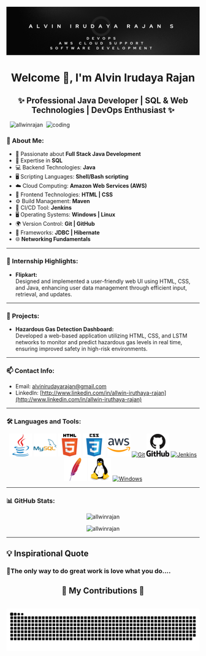 ![logo](https://github.com/allwinrajan/allwinrajan/blob/dec3c4ec7425955cd0ec30fd8f87688e3d5423b5/alvin%20irudaya%20rajan%20s.png)
<h1 align="center">Welcome 👋, I'm Alvin Irudaya Rajan</h1>
<h2 align="center">✨ Professional Java Developer | SQL & Web Technologies | DevOps Enthusiast ✨</h2>
<img align=right alt="coding" width="400" src="https://www.contrastsecurity.com/hs-fs/hubfs/images/DevOps%20Solutions/devops-old-way.gif?width=1322&name=devops-old-way.gif">

<p align="center">
  <img src="https://komarev.com/ghpvc/?username=allwinrajan&label=Profile%20views&color=0e75b6&style=flat" alt="allwinrajan" />
</p>



### 🌟 About Me:
- 🚀 Passionate about **Full Stack Java Development**  
- 🧠 Expertise in **SQL**  
- 💻 Backend Technologies: **Java**  
- 🖥️ Scripting Languages: **Shell/Bash scripting**  
- ☁️ Cloud Computing: **Amazon Web Services (AWS)**  
- 🎨 Frontend Technologies: **HTML | CSS**  
- ⚙️ Build Management: **Maven**  
- 🔄 CI/CD Tool: **Jenkins**  
- 🖥️ Operating Systems: **Windows | Linux**  
- 🌍 Version Control: **Git | GitHub**  
- 🌱 Frameworks: **JDBC | Hibernate**  
- 🌐 **Networking Fundamentals**

---

### 🌟 Internship Highlights:
- **Flipkart:**  
  Designed and implemented a user-friendly web UI using HTML, CSS, and Java, enhancing user data management through efficient input, retrieval, and updates.

---

### 🌟 Projects:
- **Hazardous Gas Detection Dashboard:**  
  Developed a web-based application utilizing HTML, CSS, and LSTM networks to monitor and predict hazardous gas levels in real time, ensuring improved safety in high-risk environments.

---

### 📫 Contact Info:
- Email: [alvinirudayarajan@gmail.com](mailto:alvinirudayarajan@gmail.com)  
- LinkedIn: [http://www.linkedin.com/in/allwin-iruthaya-rajan](http://www.linkedin.com/in/allwin-iruthaya-rajan)

---

### 🛠️ Languages and Tools:
<p align="center">
  <a href="https://www.java.com" target="_blank"><img src="https://raw.githubusercontent.com/devicons/devicon/master/icons/java/java-original.svg" alt="Java" width="60" height="60"/></a>
  <a href="https://www.mysql.com/" target="_blank"><img src="https://raw.githubusercontent.com/devicons/devicon/master/icons/mysql/mysql-original-wordmark.svg" alt="MySQL" width="60" height="60"/></a>
  <a href="https://www.w3.org/html/" target="_blank"><img src="https://raw.githubusercontent.com/devicons/devicon/master/icons/html5/html5-original-wordmark.svg" alt="HTML5" width="60" height="60"/></a>
  <a href="https://www.w3schools.com/css/" target="_blank"><img src="https://raw.githubusercontent.com/devicons/devicon/master/icons/css3/css3-original-wordmark.svg" alt="CSS3" width="60" height="60"/></a>
  <a href="https://aws.amazon.com" target="_blank"><img src="https://raw.githubusercontent.com/devicons/devicon/master/icons/amazonwebservices/amazonwebservices-original-wordmark.svg" alt="AWS" width="60" height="60"/></a>
  <a href="https://git-scm.com/" target="_blank"><img src="https://www.vectorlogo.zone/logos/git-scm/git-scm-icon.svg" alt="Git" width="60" height="60"/></a>
  <a href="https://github.com/" target="_blank"><img src="https://raw.githubusercontent.com/devicons/devicon/master/icons/github/github-original-wordmark.svg" alt="GitHub" width="60" height="60"/></a>
  <a href="https://www.jenkins.io" target="_blank"><img src="https://www.vectorlogo.zone/logos/jenkins/jenkins-icon.svg" alt="Jenkins" width="60" height="60"/></a>
  <a href="https://maven.apache.org/" target="_blank"><img src="https://raw.githubusercontent.com/devicons/devicon/master/icons/apache/apache-original.svg" alt="Maven" width="60" height="60"/></a>
  <a href="https://www.linux.org/" target="_blank"><img src="https://raw.githubusercontent.com/devicons/devicon/master/icons/linux/linux-original.svg" alt="Linux" width="60" height="60"/></a>
  <a href="https://www.microsoft.com/en-us/windows" target="_blank"><img src="https://img.icons8.com/color/48/000000/windows-10.png" alt="Windows" width="60" height="60"/></a>
</p>

---

### 📊 GitHub Stats:
<p align="center">
  <img src="https://github-readme-stats.vercel.app/api?username=allwinrajan&show_icons=true&locale=en" alt="allwinrajan" />
</p>
<p align="center">
  <img src="https://github-readme-streak-stats.herokuapp.com/?user=allwinrajan" alt="allwinrajan" />
</p>

---
  <h2>💡 Inspirational Quote</h2>
  <h3>🌟The only way to do great work is love what you do.... </h3>

<div align="center">
  <h2>🐍 My Contributions 🐍</h2>
  <br>
  <img alt="snake eating my contributions" src="https://raw.githubusercontent.com/salesp07/salesp07/output/github-contribution-grid-snake.svg" />
  
  <br/><br/><br/>
</div>

